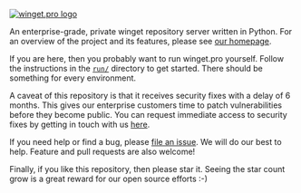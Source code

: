 [![winget.pro logo](https://github.com/omaha-consulting/winget.pro/assets/1076393/03a7a228-da4b-4dce-ac7a-c55e595a327d)](https://winget.pro)

An enterprise-grade, private winget repository server written in Python. For an
overview of the project and its features, please see
[our homepage](https://winget.pro).

If you are here, then you probably want to run winget.pro yourself. Follow the
instructions in the [`run/`](run) directory to get started. There should be
something for every environment.

A caveat of this repository is that it receives security fixes with a delay of
6 months. This gives our enterprise customers time to patch vulnerabilities
before they become public. You can request immediate access to security fixes by
getting in touch with us [here](https://winget.pro/start/).

If you need help or find a bug, please
[file an issue](https://github.com/omaha-consulting/winget.pro/issues). We will
do our best to help. Feature and pull requests are also welcome!

Finally, if you like this repository, then please star it. Seeing the star count
grow is a great reward for our open source efforts :-)
